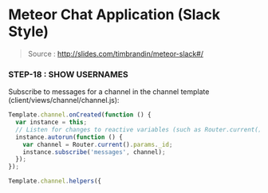 # Meteor Chat Application (Slack Style)

> Source : http://slides.com/timbrandin/meteor-slack#/

### STEP-18 : SHOW USERNAMES

Subscribe to messages for a channel in the channel template (client/views/channel/channel.js):
```javascript
Template.channel.onCreated(function () {
  var instance = this;
  // Listen for changes to reactive variables (such as Router.current())
  instance.autorun(function () {
    var channel = Router.current().params._id;
    instance.subscribe('messages', channel);
  });
});

Template.channel.helpers({
```